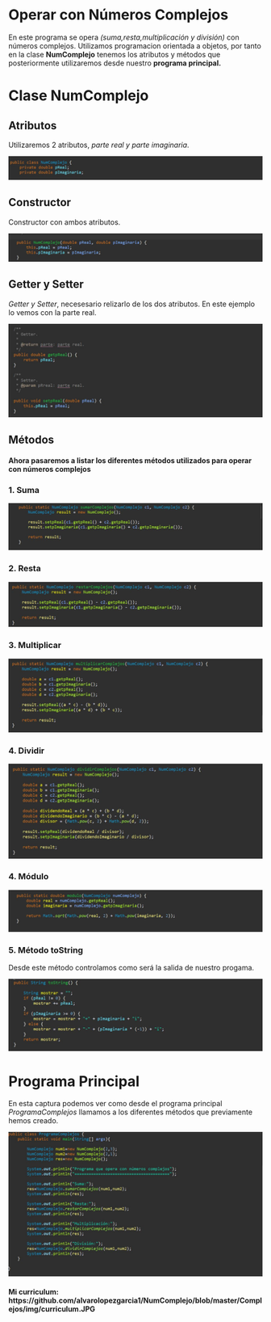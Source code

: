 <h1>Operar con Números Complejos</h1>

En este programa se opera *(suma,resta,multiplicación y división)* con números complejos. Utilizamos programacion orientada a objetos, por tanto en la clase **NumComplejo** tenemos los atributos y métodos que posteriormente utilizaremos desde nuestro **programa principal.**


<h1>Clase NumComplejo</h2>

<h2>Atributos</h2>

Utilizaremos 2 atributos, *parte real y parte imaginaria*.

![atributos](https://github.com/alvarolopezgarcia1/NumComplejo/blob/master/Complejos/img/atributos.JPG)

<h2>Constructor</h2>

Constructor con ambos atributos.

![Constructor](https://github.com/alvarolopezgarcia1/NumComplejo/blob/master/Complejos/img/constructor.JPG)


<h2>Getter y Setter</h2>

*Getter y Setter*, necesesario relizarlo de los dos atributos. En este ejemplo lo vemos con la parte real.

![GetterySetter](https://github.com/alvarolopezgarcia1/NumComplejo/blob/master/Complejos/img/getterSetter.JPG)


<h2>Métodos</h2>

<h4>Ahora pasaremos a listar los diferentes métodos utilizados para operar con números complejos</h4>

<h3>1. Suma</h3>

![Metodo Suma](https://github.com/alvarolopezgarcia1/NumComplejo/blob/master/Complejos/img/suma.JPG)

<h3>2. Resta</h3>

![Metodo Suma](https://github.com/alvarolopezgarcia1/NumComplejo/blob/master/Complejos/img/restar.JPG)

<h3>3. Multiplicar</h3>
 
![Metodo Resta](https://github.com/alvarolopezgarcia1/NumComplejo/blob/master/Complejos/img/multiplicar.JPG)

<h3>4. Dividir</h3>

![Metodo Dividir](https://github.com/alvarolopezgarcia1/NumComplejo/blob/master/Complejos/img/dividir.JPG)

<h3>4. Módulo</h3>

![Metodo Módulo](https://github.com/alvarolopezgarcia1/NumComplejo/blob/master/Complejos/img/modulo.JPG)

<h3>5. Método toString</h3>

Desde este método controlamos como será la salida de nuestro progama.

![Metodo toString](https://github.com/alvarolopezgarcia1/NumComplejo/blob/master/Complejos/img/toString.JPG)



<h1>Programa Principal</h1>

En esta captura podemos ver como desde el programa principal *ProgramaComplejos* llamamos a los diferentes métodos que previamente hemos creado.


![Main](https://github.com/alvarolopezgarcia1/NumComplejo/blob/master/Complejos/img/main.JPG)


<h4>Mi curriculum: https://github.com/alvarolopezgarcia1/NumComplejo/blob/master/Complejos/img/curriculum.JPG</h4>
